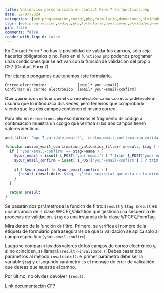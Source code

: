 ```yaml
---
title: Validación personalizada en Contact Form 7 en functions.php
date: 22-07-2024
categories: [web,programacion,codigo,php,formulario,donaciones,olvidados,woocommerce,wordpress,cf7]
tags: [web,programacion,codigo,php,formulario,donaciones,olvidados,woocommerce,wordpress,cf7]
pin: false
comments: false
render_with_liquid: false
---
```


En Contact Form 7 no hay la posibilidad de validar los campos, sólo deja hacerlos obligatorios o no. Pero en el `functions.php` podemos programar unas condiciones que se activan con la función de validación del propio CF7 (Contact Form 7).

Por ejemplo pongamos que tenemos éste formulario, 
```
Correo electrónico:              [email* your-email]
Confirmar el correo electrónico: [email* your-email-confirm]
```

Que queremos verificar que el correo electrónico es correcto pidiéndole al usuario que lo introduzca dos veces, pero tenemos que comprobarlo viendo que los dos campos contienen el mismo correo.

Para ello en el `functions.php` escribiremos el fragmento de código a continuación muestra un código que verifica si los dos campos tienen valores idénticos.

```php
add_filter( 'wpcf7_validate_email*', 'custom_email_confirmation_validation_filter', 20, 2 );
  
function custom_email_confirmation_validation_filter( $result, $tag ) {
  if ( 'your-email-confirm' == $tag->name ) {
    $your_email = isset( $_POST['your-email'] ) ? trim( $_POST['your-email'] ) : '';
    $your_email_confirm = isset( $_POST['your-email-confirm'] ) ? trim( $_POST['your-email-confirm'] ) : '';
  
    if ( $your_email != $your_email_confirm ) {
      $result->invalidate( $tag, "¿Estás seguro(a) que esta es la dirección correcta?" );
    }
  }
  
  return $result;
}
```

Se pasarán dos parámetros a la función de filtro: `$result` y `$tag`. `$result` es una instancia de la clase WPCF7_Validation que gestiona una secuencia de procesos de validación. `$tag` es una instancia de la clase WPCF7_FormTag.

Mira dentro de la función de filtro. Primero, se verifica el nombre de la etiqueta de formulario para asegurarse de que la validación se aplica solo al campo específico `(your-email-confirm)`.

Luego se comparan los dos valores de los campos de correo electrónico y, si no coinciden, se llamará `$result->invalidate()`. Debes pasar dos parámetros al método `invalidate()`: el primer parámetro debe ser la variable `$tag` y el segundo parámetro es el mensaje de error de validación que deseas que muestre el campo.

Por último, no olvides devolver `$result`.

[Link documentación CF7](https://contactform7.com/es/2015/03/28/custom-validation/)
